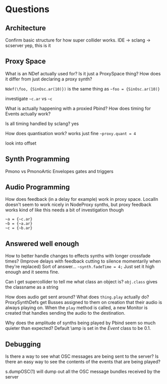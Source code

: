 # Questions

## Architecture
Confirm basic structure for how super collider works.
IDE -> sclang -> scserver
yep, this is it

## Proxy Space
What is an NDef actually used for?
Is it just a ProxySpace thing?
How does it differ from just declaring a proxy synth?

`Ndef(\foo, {SinOsc.ar(10)})`
is the same thing as
`~foo = {SinOsc.ar(10)}`

investigate `~c.ar` vs `~c`

What is actually happening with a proxied Pbind?
How does timing for Events actually work?

Is all timing handled by sclang? yes

How does quantisation work?
works just fine
`~proxy.quant = 4`

look into offset

## Synth Programming
Pmono vs PmonoArtic
Envelopes gates and triggers


## Audio Programming
How does feedback (in a delay for example) work in proxy space.
LocalIn doesn't seem to work nicely in NodeProxy synths, but proxy feedback works kind of like this
needs a bit of investigation though
```
~a = {~c.ar}
~b = {~a.ar}
~c = {~b.ar}
```


## Answered well enough
How to better handle changes to effects synths with longer crossfade times?
(Improve delays with feedback cutting to silence momentarily when they're replaced)
Sort of answer...
`~synth.fadeTime = 4;`
Just set it high enough and it seems fine.


Can I get supercollider to tell me what class an object is?
`obj.class` gives the classname as a string


How does audio get sent around?
What does `thing.play` actually do?
ProxySynthDefs get Busses assigned to them on creation that their audio is always playing on. When the `play` method is called, a new Monitor is created that handles sending the audio to the destination.

Why does the amplitude of synths being played by Pbind seem so much quieter than expected?
Default \amp is set in the *Event* class to be 0.1.


## Debugging
Is there a way to see what OSC messages are being sent to the server?
Is there an easy way to see the contents of the events that are being played?

s.dumpOSC(1)
will dump out all the OSC message bundles received by the server
